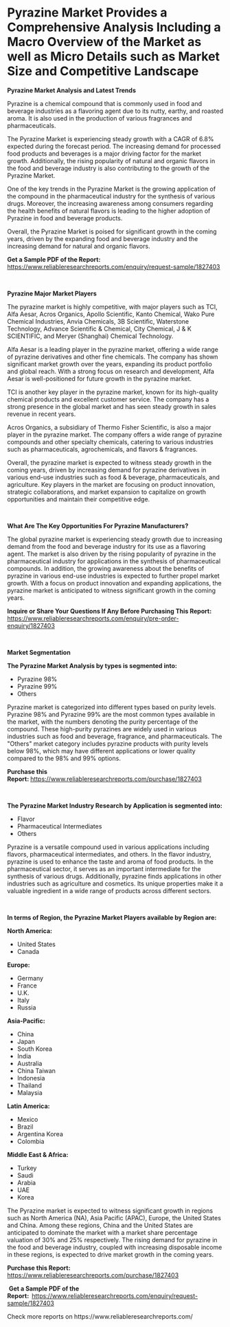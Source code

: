 <p><h1>Pyrazine Market Provides a Comprehensive Analysis Including a Macro Overview of the Market as well as Micro Details such as Market Size and Competitive Landscape</h1></p><p><strong>Pyrazine Market Analysis and Latest Trends</strong></p>
<p><p>Pyrazine is a chemical compound that is commonly used in food and beverage industries as a flavoring agent due to its nutty, earthy, and roasted aroma. It is also used in the production of various fragrances and pharmaceuticals.</p><p>The Pyrazine Market is experiencing steady growth with a CAGR of 6.8% expected during the forecast period. The increasing demand for processed food products and beverages is a major driving factor for the market growth. Additionally, the rising popularity of natural and organic flavors in the food and beverage industry is also contributing to the growth of the Pyrazine Market.</p><p>One of the key trends in the Pyrazine Market is the growing application of the compound in the pharmaceutical industry for the synthesis of various drugs. Moreover, the increasing awareness among consumers regarding the health benefits of natural flavors is leading to the higher adoption of Pyrazine in food and beverage products.</p><p>Overall, the Pyrazine Market is poised for significant growth in the coming years, driven by the expanding food and beverage industry and the increasing demand for natural and organic flavors.</p></p>
<p><strong>Get a Sample PDF of the Report:&nbsp;</strong> <a href="https://www.reliableresearchreports.com/enquiry/request-sample/1827403">https://www.reliableresearchreports.com/enquiry/request-sample/1827403</a></p>
<p>&nbsp;</p>
<p><strong>Pyrazine Major Market Players</strong></p>
<p><p>The pyrazine market is highly competitive, with major players such as TCI, Alfa Aesar, Acros Organics, Apollo Scientific, Kanto Chemical, Wako Pure Chemical Industries, Anvia Chemicals, 3B Scientific, Waterstone Technology, Advance Scientific & Chemical, City Chemical, J & K SCIENTIFIC, and Meryer (Shanghai) Chemical Technology. </p><p>Alfa Aesar is a leading player in the pyrazine market, offering a wide range of pyrazine derivatives and other fine chemicals. The company has shown significant market growth over the years, expanding its product portfolio and global reach. With a strong focus on research and development, Alfa Aesar is well-positioned for future growth in the pyrazine market.</p><p>TCI is another key player in the pyrazine market, known for its high-quality chemical products and excellent customer service. The company has a strong presence in the global market and has seen steady growth in sales revenue in recent years.</p><p>Acros Organics, a subsidiary of Thermo Fisher Scientific, is also a major player in the pyrazine market. The company offers a wide range of pyrazine compounds and other specialty chemicals, catering to various industries such as pharmaceuticals, agrochemicals, and flavors & fragrances.</p><p>Overall, the pyrazine market is expected to witness steady growth in the coming years, driven by increasing demand for pyrazine derivatives in various end-use industries such as food & beverage, pharmaceuticals, and agriculture. Key players in the market are focusing on product innovation, strategic collaborations, and market expansion to capitalize on growth opportunities and maintain their competitive edge.</p></p>
<p>&nbsp;</p>
<p><strong>What Are The Key Opportunities For Pyrazine Manufacturers?</strong></p>
<p><p>The global pyrazine market is experiencing steady growth due to increasing demand from the food and beverage industry for its use as a flavoring agent. The market is also driven by the rising popularity of pyrazine in the pharmaceutical industry for applications in the synthesis of pharmaceutical compounds. In addition, the growing awareness about the benefits of pyrazine in various end-use industries is expected to further propel market growth. With a focus on product innovation and expanding applications, the pyrazine market is anticipated to witness significant growth in the coming years.</p></p>
<p><strong>Inquire or Share Your Questions If Any Before Purchasing This Report:</strong> <a href="https://www.reliableresearchreports.com/enquiry/pre-order-enquiry/1827403">https://www.reliableresearchreports.com/enquiry/pre-order-enquiry/1827403</a></p>
<p>&nbsp;</p>
<p><strong>Market Segmentation</strong></p>
<p><strong>The Pyrazine Market Analysis by types is segmented into:</strong></p>
<p><ul><li>Pyrazine 98%</li><li>Pyrazine 99%</li><li>Others</li></ul></p>
<p><p>Pyrazine market is categorized into different types based on purity levels. Pyrazine 98% and Pyrazine 99% are the most common types available in the market, with the numbers denoting the purity percentage of the compound. These high-purity pyrazines are widely used in various industries such as food and beverage, fragrance, and pharmaceuticals. The "Others" market category includes pyrazine products with purity levels below 98%, which may have different applications or lower quality compared to the 98% and 99% options.</p></p>
<p><strong>Purchase this Report:&nbsp;</strong><a href="https://www.reliableresearchreports.com/purchase/1827403">https://www.reliableresearchreports.com/purchase/1827403</a></p>
<p>&nbsp;</p>
<p><strong>The Pyrazine Market Industry Research by Application is segmented into:</strong></p>
<p><ul><li>Flavor</li><li>Pharmaceutical Intermediates</li><li>Others</li></ul></p>
<p><p>Pyrazine is a versatile compound used in various applications including flavors, pharmaceutical intermediates, and others. In the flavor industry, pyrazine is used to enhance the taste and aroma of food products. In the pharmaceutical sector, it serves as an important intermediate for the synthesis of various drugs. Additionally, pyrazine finds applications in other industries such as agriculture and cosmetics. Its unique properties make it a valuable ingredient in a wide range of products across different sectors.</p></p>
<p>&nbsp;</p>
<p><strong>In terms of Region, the Pyrazine Market Players available by Region are:</strong></p>
<p>
    <p> <strong> North America: </strong>
        <ul>
            <li>United States</li>
            <li>Canada</li>
        </ul>
        </p> 
    <p> <strong> Europe: </strong>
        <ul>
            <li>Germany</li>
            <li>France</li>
            <li>U.K.</li>
            <li>Italy</li>
            <li>Russia</li>
        </ul>
        </p> 
    <p> <strong> Asia-Pacific: </strong>
        <ul>
            <li>China</li>
            <li>Japan</li>
            <li>South Korea</li>
            <li>India</li>
            <li>Australia</li>
            <li>China Taiwan</li>
            <li>Indonesia</li>
            <li>Thailand</li>
            <li>Malaysia</li>
        </ul>
        </p> 
    <p> <strong> Latin America: </strong>
        <ul>
            <li>Mexico</li>
            <li>Brazil</li>
            <li>Argentina Korea</li>
            <li>Colombia</li>
        </ul>
        </p> 
    <p> <strong> Middle East & Africa: </strong>
        <ul>
            <li>Turkey</li>
            <li>Saudi</li>
            <li>Arabia</li>
            <li>UAE</li>
            <li>Korea</li>
        </ul>
    </p>
    </p>
<p><p>The Pyrazine market is expected to witness significant growth in regions such as North America (NA), Asia Pacific (APAC), Europe, the United States and China. Among these regions, China and the United States are anticipated to dominate the market with a market share percentage valuation of 30% and 25% respectively. The rising demand for pyrazine in the food and beverage industry, coupled with increasing disposable income in these regions, is expected to drive market growth in the coming years.</p></p>
<p><strong>Purchase this Report: </strong><a href="https://www.reliableresearchreports.com/purchase/1827403">https://www.reliableresearchreports.com/purchase/1827403</a></p>
<p>&nbsp;<strong>Get a Sample PDF of the Report:&nbsp;&nbsp;</strong><a href="https://www.reliableresearchreports.com/enquiry/request-sample/1827403">https://www.reliableresearchreports.com/enquiry/request-sample/1827403</a></p>
<p><strong></strong></p>
<p>Check more reports on https://www.reliableresearchreports.com/</p>